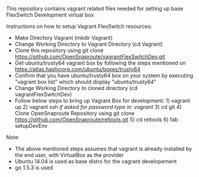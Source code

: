 This repository contains vagrant related files needed for setting up base FlexSwitch Development virtual box

Instructions on how to setup Vagrant FlexSwitch resources:

- Make Directory Vagrant (mkdir Vagrant)
- Change Working Directory to Vagrant Directory (cd Vagrant)
- Clone this repository using git clone https://github.com/OpenSnaproute/vagrantFlexSwitchDev.git
- Get ubuntu/trusty64 vagrant box by following the steps mentioned on https://atlas.hashicorp.com/ubuntu/boxes/trusty64
- Confirm that you have ubuntu/trusty64 box on your system by executing "vagrant box list" which should display
  "ubuntu/trusty64"
- Change Working Directory to cloned directory (cd vagrantFlexSwitchDev)
- Follow below steps to bring up Vagrant Box for development:
        1) vagrant up
        2) vagrant ssh
                *if asked for password type in: vagrant*
        3) cd git
        4) Clone OpenSnaproute Repository using git clone https://github.com/OpenSnaproute/reltools.git
        5) cd reltools
        6) fab setupDevEnv

Note:
 - The above mentioned steps assumes that vagrant is already installed by the end user, with VirtualBox as the provider
 - Ubuntu 14.04 is used as base distro for the vagrant developement
 - go 1.5.3 is used
